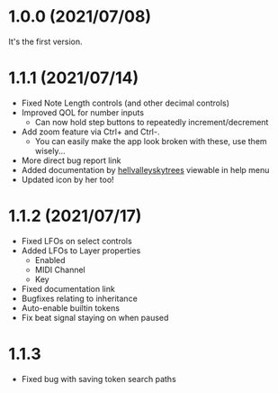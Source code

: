 # 1.0.0 (2021/07/08)

It's the first version.

# 1.1.1 (2021/07/14)

* Fixed Note Length controls (and other decimal controls)
* Improved QOL for number inputs
    * Can now hold step buttons to repeatedly increment/decrement
* Add zoom feature via Ctrl+ and Ctrl-.
    * You can easily make the app look broken with these, use them wisely...
* More direct bug report link
* Added documentation by [hellvalleyskytrees](https://twitter.com/hvst_music) viewable in help menu
* Updated icon by her too!

# 1.1.2 (2021/07/17)

* Fixed LFOs on select controls
* Added LFOs to Layer properties
    * Enabled
    * MIDI Channel
    * Key
* Fixed documentation link
* Bugfixes relating to inheritance
* Auto-enable builtin tokens
* Fix beat signal staying on when paused

# 1.1.3

* Fixed bug with saving token search paths